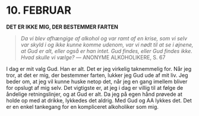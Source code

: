 # 10. FEBRUAR

**DET ER IKKE MIG, DER BESTEMMER FARTEN**

> *Da vi blev afhængige af alkohol og var ramt af en krise, som vi selv var skyld i og ikke kunne komme udenom, var vi nødt til at se i øjnene, at Gud er alt, eller også er han intet. Gud findes, eller Gud findes ikke. Hvad skulle vi vælge?*
> — ANONYME ALKOHOLIKERE, S. 67

I dag er mit valg Gud. Han er alt. Det er jeg virkelig taknemmelig for. Når jeg tror, at det er mig, der bestemmer farten, lukker jeg Gud ude af mit liv. Jeg beder om, at jeg vil kunne huske netop det, når jeg en gang imellem bliver for opslugt af mig selv. Det vigtigste er, at jeg i dag er villig til at følge de åndelige retningslinjer, og at Gud er alt. Da jeg på egen hånd prøvede at holde op med at drikke, lykkedes det aldrig. Med Gud og AA lykkes det. Det er en enkel tankegang for en kompliceret alkoholiker som mig.
